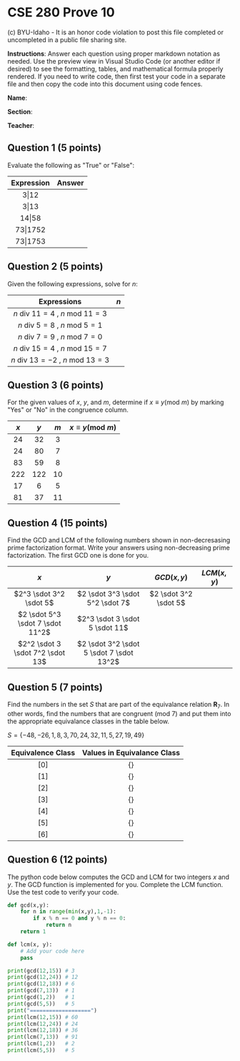 # CSE 280 Prove 10

(c) BYU-Idaho - It is an honor code violation to post this
file completed or uncompleted in a public file sharing site.

**Instructions**: Answer each question using proper markdown notation as needed.  Use the preview view in Visual Studio Code (or another editor if desired) to see the formatting, tables, and mathematical formula properly rendered.  If you need to write code, then first test your code in a separate file and then copy the code into this document using code fences. 

**Name**:

**Section**:

**Teacher**:

## Question 1 (5 points)

Evaluate the following as "True" or "False":

|Expression|Answer|
|:-:|:-:|
|$3 \vert 12$||
|$3 \vert 13$||
|$14 \vert 58$||
|$73 \vert 1752$||
|$73 \vert 1753$||

## Question 2 (5 points)

Given the following expressions, solve for $n$:

|Expressions|$n$|
|:-:|:-:|
|$n \text{ div } 11 = 4 \text{ , } n \text{ mod } 11 = 3$||
|$n \text{ div } 5 = 8 \text{ , } n \text{ mod } 5 = 1$||
|$n \text{ div } 7 = 9 \text{ , } n \text{ mod } 7 = 0$||
|$n \text{ div } 15 = 4 \text{ , } n \text{ mod } 15 = 7$||
|$n \text{ div } 13 = -2 \text{ , } n \text{ mod } 13 = 3$||

## Question 3 (6 points)

For the given values of $x$, $y$, and $m$, determine if $x \equiv y (\text{mod } m)$ by marking "Yes" or "No" in the congruence column.

|$x$|$y$|$m$|$x \equiv y (\text{mod } m)$|
|:-:|:-:|:-:|:-:|
|24|32|3||
|24|80|7||
|83|59|8||
|222|122|10||
|17|6|5||
|81|37|11||

## Question 4 (15 points)
Find the GCD and LCM of the following numbers shown in non-decresasing prime factorization format.  Write your answers using non-decreasing prime factorization.  The first GCD one is done for you.

|$x$|$y$|$GCD(x,y)$|$LCM(x,y)$|
|:-:|:-:|:-:|:-:|
|$2^3 \sdot 3^2 \sdot 5$|$2 \sdot 3^3 \sdot 5^2 \sdot 7$|$2 \sdot 3^2 \sdot 5$||
|$2 \sdot 5^3 \sdot 7 \sdot 11^2$|$2^3 \sdot 3 \sdot 5 \sdot 11$|||
|$2^2 \sdot 3 \sdot 7^2 \sdot 13$|$2 \sdot 3^2 \sdot 5 \sdot 7 \sdot 13^2$|||

## Question 5 (7 points)

Find the numbers in the set $S$ that are part of the equivalance relation $\mathbf{R}_7$.  In other words, find the numbers that are congruent $(\text{mod } 7)$ and put them into the appropriate equivalance classes in the table below.

$S = \lbrace -48, -26, 1, 8, 3, 70, 24, 32, 11, 5, 27, 19, 49 \rbrace$

|Equivalence Class|Values in Equivalance Class|
|:-:|:-:|
|$[0]$|$\lbrace  \rbrace$|
|$[1]$|$\lbrace  \rbrace$|
|$[2]$|$\lbrace  \rbrace$|
|$[3]$|$\lbrace  \rbrace$|
|$[4]$|$\lbrace  \rbrace$|
|$[5]$|$\lbrace  \rbrace$|
|$[6]$|$\lbrace  \rbrace$|

## Question 6 (12 points)

The python code below computes the GCD and LCM for two integers $x$ and $y$.  The GCD function is implemented for you.  Complete the LCM function.  Use the test code to verify your code.

```python
def gcd(x,y):
    for n in range(min(x,y),1,-1):
        if x % n == 0 and y % n == 0:
            return n
    return 1

def lcm(x, y):
    # Add your code here
    pass

print(gcd(12,15)) # 3
print(gcd(12,24)) # 12
print(gcd(12,18)) # 6 
print(gcd(7,13))  # 1
print(gcd(1,2))   # 1
print(gcd(5,5))   # 5
print("===================")
print(lcm(12,15)) # 60
print(lcm(12,24)) # 24
print(lcm(12,18)) # 36 
print(lcm(7,13))  # 91
print(lcm(1,2))   # 2
print(lcm(5,5))   # 5
```
